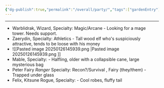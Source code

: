 ```yaml
---
{"dg-publish":true,"permalink":"/overall/party/","tags":["gardenEntry"],"dgShowToc":true}
---
```


---
- Warblidrak, Wizard, Specialty: Magic/Arcane - Looking for a mage tower.  Needs support.
- Zaerydin, Specialty: Athletics - Tall wood elf who's suspiciously attractive, tends to be loose with his money
- ![[Pasted image 20250126145939.png \|Pasted image 20250126145939.png ]]
- Mable, Specialty: - Halfling, older with a collapsible cane, large mysterious bag
- Peter Fairy *Ranger* Specialty: Recon?/Survival , Fairy (they/them) - Trapped under glass
- Felix, Kitsune Rogue, Specialty:  - Cool robes, fluffy tail